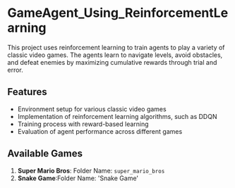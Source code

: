 # GameAgent_Using_ReinforcementLearning
This project uses reinforcement learning to train agents to play a variety of classic video games. The agents learn to navigate levels, avoid obstacles, and defeat enemies by maximizing cumulative rewards through trial and error.

## Features
- Environment setup for various classic video games
- Implementation of reinforcement learning algorithms, such as DDQN
- Training process with reward-based learning
- Evaluation of agent performance across different games

## Available Games
1. **Super Mario Bros**: Folder Name: `super_mario_bros`
2. **Snake Game**:Folder Name: 'Snake Game'
